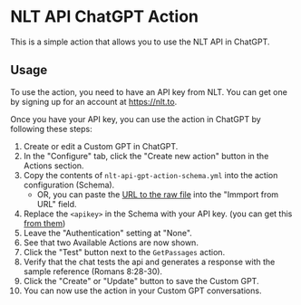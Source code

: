 # NLT API ChatGPT Action

This is a simple action that allows you to use the NLT API in ChatGPT.

## Usage

To use the action, you need to have an API key from NLT. You can get one by signing up for an account at https://nlt.to.

Once you have your API key, you can use the action in ChatGPT by following these steps:

1. Create or edit a Custom GPT in ChatGPT.
2. In the "Configure" tab, click the "Create new action" button in the Actions section.
3. Copy the contents of `nlt-api-gpt-action-schema.yml` into the action configuration (Schema).
    * OR, you can paste the [URL to the raw file](https://raw.githubusercontent.com/jtsternberg/NLT-API-Custom-GPT-Action/master/nlt-api-gpt-action-schema.yml) into the "Immport from URL" field.
4. Replace the `<apikey>` in the Schema with your API key. (you can get this [from them](https://api.nlt.to/))
5. Leave the "Authentication" setting at "None".
6. See that two Available Actions are now shown.
7. Click the "Test" button next to the `GetPassages` action.
8. Verify that the chat tests the api and generates a response with the sample reference (Romans 8:28-30).
9. Click the "Create" or "Update" button to save the Custom GPT.
10. You can now use the action in your Custom GPT conversations.

